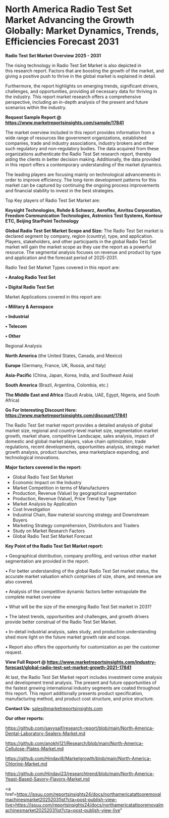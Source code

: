 # North America Radio Test Set Market Advancing the Growth Globally: Market Dynamics, Trends, Efficiencies Forecast 2031

<Strong> Radio Test Set Market Overview 2025 - 2031</strong>

The rising technology in Radio Test Set Market is also depicted in this research report. Factors that are boosting the growth of the market, and giving a positive push to thrive in the global market is explained in detail.

Furthermore, the report highlights on emerging trends, significant drivers, challenges, and opportunities, providing all necessary data for thriving in the industry. This report market research offers a comprehensive perspective, including an in-depth analysis of the present and future scenarios within the industry.

<strong>Request Sample Report @ <a href=https://www.marketreportsinsights.com/sample/17841>https://www.marketreportsinsights.com/sample/17841</a></strong>

The market overview included in this report provides information from a wide range of resources like government organizations, established companies, trade and industry associations, industry brokers and other such regulatory and non-regulatory bodies. The data acquired from these organizations authenticate the Radio Test Set research report, thereby aiding the clients in better decision making. Additionally, the data provided in this report offers a contemporary understanding of the market dynamics.

The leading players are focusing mainly on technological advancements in order to improve efficiency. The long-term development patterns for this market can be captured by continuing the ongoing process improvements and financial stability to invest in the best strategies.

Top Key players of Radio Test Set Market are:

<strong>Keysight Technologies, Rohde & Schwarz, Aeroflex, Anritsu Corporation, Freedom Communication Technologies, Astronics Test Systems, Kontour ETC, Beijing StarPoint Technology</strong>

<strong><b>Global Radio Test Set Market Scope and Size:</b></strong>
The Radio Test Set market is declared segment by company, region (country), type, and application. Players, stakeholders, and other participants in the global Radio Test Set market will gain the market scope as they use the report as a powerful resource. The segmental analysis focuses on revenue and product by type and application and the forecast period of 2025-2031.

Radio Test Set Market Types covered in this report are:

<strong>• Analog Radio Test Set

• Digital Radio Test Set</strong>

Market Applications covered in this report are:

<strong>• Military & Aerospace

• Industrial

• Telecom

• Other</strong> 

Regional Analysis

<strong>North America</strong> (the United States, Canada, and Mexico)

<strong>Europe</strong> (Germany, France, UK, Russia, and Italy)

<strong>Asia-Pacific</strong> (China, Japan, Korea, India, and Southeast Asia)

<strong>South America</strong> (Brazil, Argentina, Colombia, etc.)

<strong>The Middle East and Africa</strong> (Saudi Arabia, UAE, Egypt, Nigeria, and South Africa)

<strong>Go For Interesting Discount Here: <a href=https://www.marketreportsinsights.com/discount/17841>https://www.marketreportsinsights.com/discount/17841</a></strong>

The Radio Test Set market report provides a detailed analysis of global market size, regional and country-level market size, segmentation market growth, market share, competitive Landscape, sales analysis, impact of domestic and global market players, value chain optimization, trade regulations, recent developments, opportunities analysis, strategic market growth analysis, product launches, area marketplace expanding, and technological innovations.

<strong><b>Major factors covered in the report:</b></strong>
<ul>
  <li>Global Radio Test Set Market </li>
  <li>Economic Impact on the Industry</li>
  <li>Market Competition in terms of Manufacturers</li>
  <li>Production, Revenue (Value) by geographical segmentation</li>
  <li>Production, Revenue (Value), Price Trend by Type</li>
  <li>Market Analysis by Application</li>
  <li>Cost Investigation</li>
  <li>Industrial Chain, Raw material sourcing strategy and Downstream Buyers</li>
  <li>Marketing Strategy comprehension, Distributors and Traders</li>
  <li>Study on Market Research Factors</li>
  <li>Global Radio Test Set Market Forecast</li>
</ul>

<strong><b>Key Point of the Radio Test Set Market report:</b></strong>

• Geographical distribution, company profiling, and various other market segmentation are provided in the report.

• For better understanding of the global Radio Test Set market status, the accurate market valuation which comprises of size, share, and revenue are also covered.

• Analysis of the competitive dynamic factors better extrapolate the complete market overview

• What will be the size of the emerging Radio Test Set market in 2031?

• The latest trends, opportunities and challenges, and growth drivers provide better construal of the Radio Test Set Market.

• In-detail industrial analysis, sales study, and production understanding shed more light on the future market growth rate and scope.

• Report also offers the opportunity for customization as per the customer request.

<strong><b>View Full Report @ <a href=https://www.marketreportsinsights.com/industry-forecast/global-radio-test-set-market-growth-2021-17841>https://www.marketreportsinsights.com/industry-forecast/global-radio-test-set-market-growth-2021-17841</a></b></strong>


At last, the Radio Test Set Market report includes investment come analysis and development trend analysis. The present and future opportunities of the fastest growing international industry segments are coated throughout this report. This report additionally presents product specification, manufacturing method, and product cost structure, and price structure.

<strong>Contact Us:</strong>
sales@marketreportsinsights.com

<strong>Our other reports:</strong>

<a href=https://github.com/sayysaif/research-report/blob/main/North-America-Dental-Laboratory-Sealers-Market.md>https://github.com/sayysaif/research-report/blob/main/North-America-Dental-Laboratory-Sealers-Market.md</a>

<a href=https://github.com/anokhi121/Research/blob/main/North-America-Cellulose-Plates-Market.md>https://github.com/anokhi121/Research/blob/main/North-America-Cellulose-Plates-Market.md</a>

<a href=https://github.com/Hindavi8/Marketgrowth/blob/main/North-America-Chlorine-Market.md>https://github.com/Hindavi8/Marketgrowth/blob/main/North-America-Chlorine-Market.md</a>

<a href=https://github.com/Hindavi23/researchtrend/blob/main/North-America-Yeast-Based-Savory-Flavors-Market.md>https://github.com/Hindavi23/researchtrend/blob/main/North-America-Yeast-Based-Savory-Flavors-Market.md</a>

<a href=https://issuu.com/reportsinsights24/docs/northamericatattooremovalmachinesmarket20252031ist?cta=post-publish-view-live>https://issuu.com/reportsinsights24/docs/northamericatattooremovalmachinesmarket20252031ist?cta=post-publish-view-live</a>"
